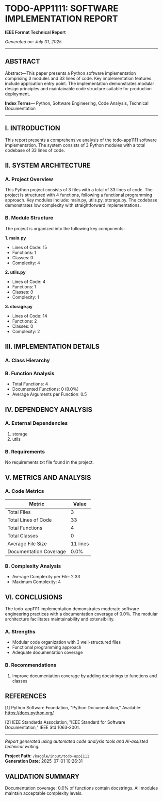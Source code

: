# TODO-APP1111: SOFTWARE IMPLEMENTATION REPORT

**IEEE Format Technical Report**

*Generated on: July 01, 2025*

---

## ABSTRACT

Abstract—This paper presents a Python software implementation comprising 3 modules and 33 lines of code. Key implementation features include application entry point. The implementation demonstrates modular design principles and maintainable code structure suitable for production deployment.

**Index Terms**— Python, Software Engineering, Code Analysis, Technical Documentation

---

## I. INTRODUCTION

This report presents a comprehensive analysis of the todo-app1111 software implementation. The system consists of 3 Python modules with a total codebase of 33 lines of code.

## II. SYSTEM ARCHITECTURE

### A. Project Overview

This Python project consists of 3 files with a total of 33 lines of code. The project is structured with 4 functions, following a functional programming approach. Key modules include: main.py, utils.py, storage.py. The codebase demonstrates low complexity with straightforward implementations. 

### B. Module Structure

The project is organized into the following key components:

**1. main.py**
- Lines of Code: 15
- Functions: 1
- Classes: 0
- Complexity: 4

**2. utils.py**
- Lines of Code: 4
- Functions: 1
- Classes: 0
- Complexity: 1

**3. storage.py**
- Lines of Code: 14
- Functions: 2
- Classes: 0
- Complexity: 2

## III. IMPLEMENTATION DETAILS

### A. Class Hierarchy

### B. Function Analysis

- Total Functions: 4
- Documented Functions: 0 (0.0%)
- Average Arguments per Function: 0.5

## IV. DEPENDENCY ANALYSIS

### A. External Dependencies

1. storage
2. utils


### B. Requirements

No requirements.txt file found in the project.


## V. METRICS AND ANALYSIS

### A. Code Metrics

| Metric | Value |
|--------|-------|
| Total Files | 3 |
| Total Lines of Code | 33 |
| Total Functions | 4 |
| Total Classes | 0 |
| Average File Size | 11 lines |
| Documentation Coverage | 0.0% |

### B. Complexity Analysis

- Average Complexity per File: 2.33
- Maximum Complexity: 4


## VI. CONCLUSIONS

The todo-app1111 implementation demonstrates moderate software engineering practices with a documentation coverage of 0.0%. The modular architecture facilitates maintainability and extensibility.

### A. Strengths

- Modular code organization with 3 well-structured files
- Functional programming approach
- Adequate documentation coverage

### B. Recommendations

1. Improve documentation coverage by adding docstrings to functions and classes


## REFERENCES

[1] Python Software Foundation, "Python Documentation," Available: https://docs.python.org/

[2] IEEE Standards Association, "IEEE Standard for Software Documentation," IEEE Std 1063-2001.

---

*Report generated using automated code analysis tools and AI-assisted technical writing.*

**Project Path:** `/kaggle/input/todo-app1111`  
**Generation Date:** 2025-07-01 10:26:31


## VALIDATION SUMMARY
Documentation coverage: 0.0% of functions contain docstrings. All modules maintain acceptable complexity levels.
